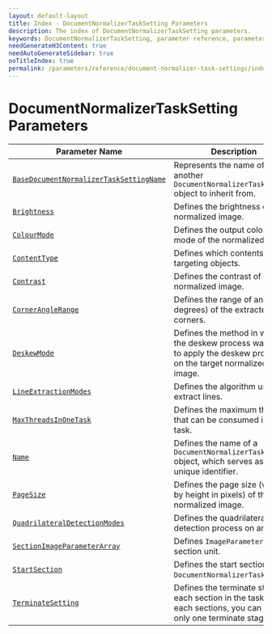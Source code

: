 ```yaml
---
layout: default-layout
title: Index - DocumentNormalizerTaskSetting Parameters
description: The index of DocumentNormalizerTaskSetting parameters.
keywords: DocumentNormalizerTaskSetting, parameter reference, parameter
needGenerateH3Content: true
needAutoGenerateSidebar: true
noTitleIndex: true
permalink: /parameters/reference/document-normalizer-task-settings/index.html
---
```


# DocumentNormalizerTaskSetting Parameters

| Parameter Name | Description |
| ------------------------------------------- | ----------- |
| [`BaseDocumentNormalizerTaskSettingName`](base-document-normalizer-task-setting-name.md) | Represents the name of another `DocumentNormalizerTaskSetting` object to inherit from. |
| [`Brightness`](brightness.md) | Defines the brightness of the normalized image. |
| [`ColourMode`](colour-mode.md) | Defines the output colour mode of the normalized image. |
| [`ContentType`](content-type.md) | Defines which contents are the targeting objects. |
| [`Contrast`](contrast.md) | Defines the contrast of the normalized image. |
| [`CornerAngleRange`](corner-angle-range.md) | Defines the range of angles (in degrees) of the extracted corners. |
| [`DeskewMode`](deskew-mode.md) | Defines the method in which the deskew process way used to apply the deskew process on the target normalized image. |
| [`LineExtractionModes`](line-extraction-modes.md) | Defines the algorithm used to extract lines. |
| [`MaxThreadsInOneTask`](max-threads-in-one-task.md) | Defines the maximum threads that can be consumed in one task. |
| [`Name`](name.md) | Defines the name of a `DocumentNormalizerTaskSetting` object, which serves as its unique identifier. |
| [`PageSize`](page-size.md) | Defines the page size (width by height in pixels) of the normalized image. |
| [`QuadrilateralDetectionModes`](quadrilateral-detection-modes.md) | Defines the quadrilateral detection process on an image. |
| [`SectionImageParameterArray`](section-image-parameter-array.md) | Defines `ImageParameter` in section unit. |
| [`StartSection`](start-section.md) | Defines the start section of the `DocumentNormalizerTask`. |
| [`TerminateSetting`](terminate-setting.md) | Defines the terminate stages of each section in the task. For each sections, you can define only one terminate stage. |
